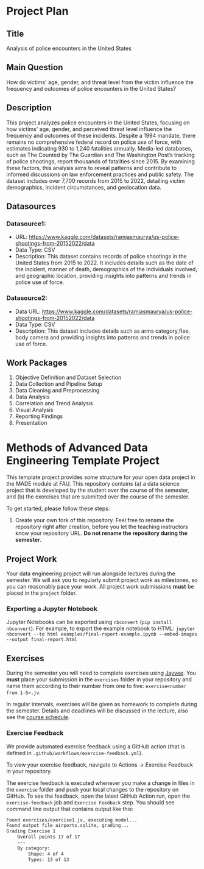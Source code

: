 # Project Plan

## Title
Analysis of police encounters in the United States

## Main Question

How do victims' age, gender, and threat level from the victim influence the frequency and outcomes of police encounters in the United States?

## Description

This project analyzes police encounters in the United States, focusing on how victims' age, gender, and perceived threat level influence the frequency and outcomes of these incidents. Despite a 1994 mandate, there remains no comprehensive federal record on police use of force, with estimates indicating 930 to 1,240 fatalities annually. Media-led databases, such as The Counted by The Guardian and The Washington Post’s tracking of police shootings, report thousands of fatalities since 2015. By examining these factors, this analysis aims to reveal patterns and contribute to informed discussions on law enforcement practices and public safety. The dataset includes over 7,700 records from 2015 to 2022, detailing victim demographics, incident circumstances, and geolocation data.

## Datasources


### Datasource1: 
* URL: https://www.kaggle.com/datasets/ramjasmaurya/us-police-shootings-from-20152022/data 
* Data Type: CSV
* Description: This dataset contains records of police shootings in the United States from 2015 to 2022. It includes details such as the date of the incident, manner of death, demographics of the individuals involved, and geographic location, providing insights into patterns and trends in police use of force.

### Datasource2: 
* Data URL: https://www.kaggle.com/datasets/ramjasmaurya/us-police-shootings-from-20152022/data 
* Data Type: CSV
* Description: This dataset includes details such as arms category,flee, body camera and providing insights into patterns and trends in police use of force.

## Work Packages

<!-- List of work packages ordered sequentially, each pointing to an issue with more details. -->

1. Objective Definition and Dataset Selection
2. Data Collection and Pipeline Setup
3. Data Cleaning and Preprocessing
4. Data Analysis
5. Correlation and Trend Analysis
6. Visual Analysis
7. Reporting Findings
8. Presentation




# Methods of Advanced Data Engineering Template Project

This template project provides some structure for your open data project in the MADE module at FAU.
This repository contains (a) a data science project that is developed by the student over the course of the semester, and (b) the exercises that are submitted over the course of the semester.

To get started, please follow these steps:
1. Create your own fork of this repository. Feel free to rename the repository right after creation, before you let the teaching instructors know your repository URL. **Do not rename the repository during the semester**.

## Project Work
Your data engineering project will run alongside lectures during the semester. We will ask you to regularly submit project work as milestones, so you can reasonably pace your work. All project work submissions **must** be placed in the `project` folder.

### Exporting a Jupyter Notebook
Jupyter Notebooks can be exported using `nbconvert` (`pip install nbconvert`). For example, to export the example notebook to HTML: `jupyter nbconvert --to html examples/final-report-example.ipynb --embed-images --output final-report.html`


## Exercises
During the semester you will need to complete exercises using [Jayvee](https://github.com/jvalue/jayvee). You **must** place your submission in the `exercises` folder in your repository and name them according to their number from one to five: `exercise<number from 1-5>.jv`.

In regular intervals, exercises will be given as homework to complete during the semester. Details and deadlines will be discussed in the lecture, also see the [course schedule](https://made.uni1.de/).

### Exercise Feedback
We provide automated exercise feedback using a GitHub action (that is defined in `.github/workflows/exercise-feedback.yml`). 

To view your exercise feedback, navigate to Actions → Exercise Feedback in your repository.

The exercise feedback is executed whenever you make a change in files in the `exercise` folder and push your local changes to the repository on GitHub. To see the feedback, open the latest GitHub Action run, open the `exercise-feedback` job and `Exercise Feedback` step. You should see command line output that contains output like this:

```sh
Found exercises/exercise1.jv, executing model...
Found output file airports.sqlite, grading...
Grading Exercise 1
	Overall points 17 of 17
	---
	By category:
		Shape: 4 of 4
		Types: 13 of 13
```
